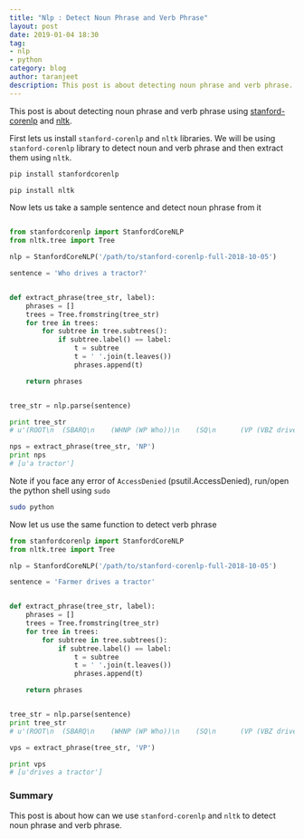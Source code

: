 ```yaml
---
title: "Nlp : Detect Noun Phrase and Verb Phrase"
layout: post
date: 2019-01-04 18:30
tag:
- nlp
- python
category: blog
author: taranjeet
description: This post is about detecting noun phrase and verb phrase.
---
```


This post is about detecting noun phrase and verb phrase using [stanford-corenlp](https://github.com/Lynten/stanford-corenlp) and [nltk](https://www.nltk.org/).

First lets us install `stanford-corenlp` and `nltk` libraries. We will be using `stanford-corenlp` library to detect noun and verb phrase and then extract them using `nltk`.

```sh
pip install stanfordcorenlp

pip install nltk
```

Now lets us take a sample sentence and detect noun phrase from it

```python

from stanfordcorenlp import StanfordCoreNLP
from nltk.tree import Tree

nlp = StanfordCoreNLP('/path/to/stanford-corenlp-full-2018-10-05')

sentence = 'Who drives a tractor?'


def extract_phrase(tree_str, label):
    phrases = []
    trees = Tree.fromstring(tree_str)
    for tree in trees:
        for subtree in tree.subtrees():
            if subtree.label() == label:
                t = subtree
                t = ' '.join(t.leaves())
                phrases.append(t)

    return phrases


tree_str = nlp.parse(sentence)

print tree_str
# u'(ROOT\n  (SBARQ\n    (WHNP (WP Who))\n    (SQ\n      (VP (VBZ drives)\n        (NP (DT a) (NN tractor))))\n    (. ?)))'

nps = extract_phrase(tree_str, 'NP')
print nps
# [u'a tractor']
```

Note if you face any error of `AccessDenied` (psutil.AccessDenied), run/open the python shell using `sudo`

```sh
sudo python
```

Now let us use the same function to detect verb phrase

```python
from stanfordcorenlp import StanfordCoreNLP
from nltk.tree import Tree

nlp = StanfordCoreNLP('/path/to/stanford-corenlp-full-2018-10-05')

sentence = 'Farmer drives a tractor'


def extract_phrase(tree_str, label):
    phrases = []
    trees = Tree.fromstring(tree_str)
    for tree in trees:
        for subtree in tree.subtrees():
            if subtree.label() == label:
                t = subtree
                t = ' '.join(t.leaves())
                phrases.append(t)

    return phrases


tree_str = nlp.parse(sentence)
print tree_str
# u'(ROOT\n  (SBARQ\n    (WHNP (WP Who))\n    (SQ\n      (VP (VBZ drives)\n        (NP (DT a) (NN tractor))))\n    (. ?)))'

vps = extract_phrase(tree_str, 'VP')

print vps
# [u'drives a tractor']
```

### Summary

This post is about how can we use `stanford-corenlp` and `nltk` to detect noun phrase and verb phrase.
